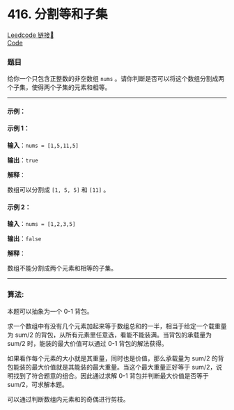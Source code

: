 # 416. 分割等和子集

[Leedcode 链接🔗](https://leetcode.cn/problems/partition-equal-subset-sum/description/)  
[Code](https://github.com/alstondu/lc/blob/main/416/416.cpp)

### 题目

给你一个只包含正整数的非空数组 ```nums``` 。请你判断是否可以将这个数组分割成两个子集，使得两个子集的元素和相等。

---

#### 示例：

#### 示例 1：

**输入**：```nums = [1,5,11,5]```

**输出**：```true```

**解释**：

数组可以分割成 ```[1, 5, 5]``` 和 ```[11]``` 。

#### 示例 2：

**输入**：```nums = [1,2,3,5]```

**输出**：```false```

**解释**：

数组不能分割成两个元素和相等的子集。

---

### 算法:

本题可以抽象为一个 0-1 背包。

求一个数组中有没有几个元素加起来等于数组总和的一半，相当于给定一个载重量为 sum/2 的背包，从所有元素里任意选，看能不能装满。当背包的承载量为 sum/2 时，能装的最大价值可以通过 0-1 背包的解法获得。

如果看作每个元素的大小就是其重量，同时也是价值，那么承载量为 sum/2 的背包能装的最大价值就是其能装的最大重量。当这个最大重量正好等于 sum/2，说明找到了符合题意的组合。因此通过求解 0-1 背包并判断最大价值是否等于 sum/2，可求解本题。

可以通过判断数组内元素和的奇偶进行剪枝。